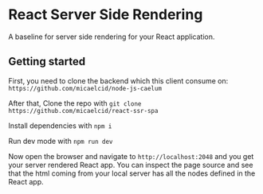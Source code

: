 # React Server Side Rendering
A baseline for server side rendering for your React application.

## Getting started
First, you need to clone the backend which this client consume on: ```https://github.com/micaelcid/node-js-caelum```


After that, Clone the repo with
```git clone https://github.com/micaelcid/react-ssr-spa```

Install dependencies with
```npm i```

Run dev mode with
```npm run dev```

Now open the browser and navigate to `http://localhost:2048` and you get your server rendered React app. You can inspect the page source and see that the html coming from your local server has all the nodes defined in the React app.
